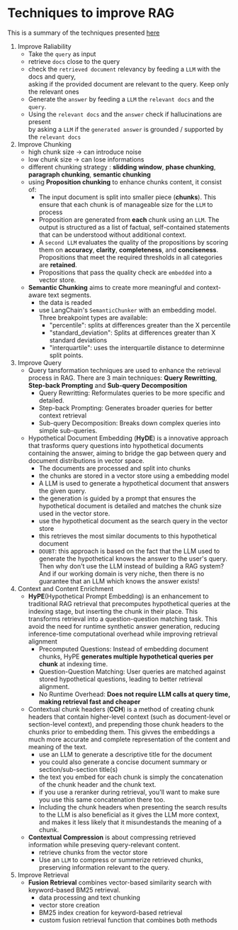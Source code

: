 # Techniques to improve RAG
This is a summary of the techniques presented [here](https://github.com/NirDiamant/RAG_Techniques)
1. Improve Raliability
    * Take the ```query``` as input
    * retrieve ```docs``` close to the query
    * check the ```retrieved document``` relevancy by feeding a ```LLM``` with the docs and query,\
    asking if the provided document are relevant to the query. Keep only the relevant ones
    * Generate the ```answer``` by feeding a ```LLM``` the ```relevant docs``` and the ```query```.
    * Using the ```relevant docs``` and the ```answer``` check if hallucinations are present \
    by asking a ```LLM``` if the ```generated answer``` is grounded / supported by the ```relevant docs```
2. Improve Chunking
    * high chunk size -> can introduce noise
    * low chunk size -> can lose informations
    * different chunking strategy : **slidding window**, **phase chunking**, **paragraph chunking**, **semantic chunking** 
    * using **Proposition chunking** to enhance chunks content, it consist of:
        - The input document is split into smaller piece (**chunks**). This ensure that each chunk is of manageable size for the ```LLM``` to process
        - Proposition are generated from **each** chunk using an ```LLM```. The output is structured as a list of factual, self-contained statements that can be understood without additional context.
        - A ```second LLM``` evaluates the quality of the propositions by scoring them on **accuracy**, **clarity**, **completeness**, and **conciseness**. Propositions that meet the required thresholds in all categories are **retained**.
        - Propositions that pass the quality check are ```embedded``` into a vector store.
    * **Semantic Chunking** aims to create more meaningful and context-aware text segments.
        - the data is readed
        - use LangChain's ```SemanticChunker``` with an embedding model. Three breakpoint types are available:
            - "percentile": splits at differences greater than the X percentile
            - "standard_deviation": Splits at differences greater than X standard deviations
            - "interquartile": uses the interquartile distance to determinne split points.
3. Improve Query
    * Query tansformation techniques are used to enhance the retrieval process in RAG. There are 3 main techniques: **Query Rewritting**, **Step-back Prompting** and **Sub-query Decomposition**
        - Query Rewritting: Reformulates queries to be more specific and detailed.
        - Step-back Prompting: Generates broader queries for better context retrieval
        - Sub-query Decomposition: Breaks down complex queries into simple sub-queries.
    * Hypothetical Document Embedding (**HyDE**) is a innovative approach that trasforms query questions into hypothetical documents containing the answer, aiming to bridge the gap between query and document distributions in vector space.
        - The documents are processed and split into chunks
        - the chunks are stored in a vector store using a embedding model
        - A LLM is used to generate a hypothetical document that answers the given query.
        - the generation is guided by a prompt that ensures the hypothetical document is detailed and matches the chunk size used in the vector store.
        - use the hypothetical document as the search query in the vector store
        - this retrieves the most similar documents to this hypothetical document
        - ```DOUBT```: this approach is based on the fact that the LLM used to generate the hypothetical knows the answer to the user's query. Then why don't use the LLM instead of building a RAG system? And if our working domain is very niche, then there is no guarantee that an LLM which knows the answer exists!
4. Context and Content Enrichment
    * **HyPE**(Hypothetical Prompt Embedding) is an enhancement to traditional RAG retrieval that precomputes hypothetical queries at the indexing stage, but inserting the chunk in their place. This transforms retrieval into a question-question matching task. This avoid the need for runtime synthetic answer generation, reducing inference-time computational overhead while improving retrieval alignment
        - Precomputed Questions: Instead of embedding document chunks, HyPE **generates multiple hypothetical queries per chunk** at indexing time.
        - Question-Question Matching: User queries are matched against stored hypothetical questions, leading to better retrieval alignment.
        - No Runtime Overhead: **Does not require LLM calls at query time, making retrieval fast and cheaper**
    * Contextual chunk headers (**CCH**) is a method of creating chunk headers that contain higher-level context (such as document-level or section-level context), and prepending those chunk headers to the chunks prior to embedding them. This givves the embeddings a much more accurate and complete representation of the content and meaning of the text.
        - use an LLM to generate a descriptive title for the document
        - you could also generate a concise document summary or section/sub-section title(s)
        - the text you embed for each chunk is simply the concatenation of the chunk header and the chunk text.
        - if you use a reranker during retrieval, you'll want to make sure you use this same concatenation there too.
        - Including the chunk headers when presenting the search results to the LLM is also beneficial as it gives the LLM more context, and makes it less likely that it misundestands the meaning of a chunk.
    * **Contextual Compression** is about compressing retrieved information while preseving query-relevant content.
        - retrieve chunks from the vector store
        - Use an ```LLM``` to compress or summerize retrieved chunks, preserving information relevant to the query.
5. Improve Retrieval
    * **Fusion Retrieval** combines vector-based similarity search with keyword-based BM25 retrieval.
        - data processing and text chunking
        - vector store creation
        - BM25 index creation for keyword-based retrieval
        - custom fusion retrieval function that combines both methods